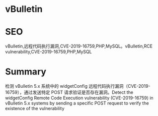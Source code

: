 # vBulletin
# SEO
vBulletin,远程代码执行漏洞,CVE-2019-16759,PHP,MySQL。vBulletin,RCE vulnerability,CVE-2019-16759,PHP,MySQL
# Summary
检测 vBulletin 5.x 系统中的 widgetConfig 远程代码执行漏洞（CVE-2019-16759），通过发送特定 POST 请求验证是否存在漏洞。Detect the widgetConfig Remote Code Execution vulnerability (CVE-2019-16759) in vBulletin 5.x systems by sending a specific POST request to verify the existence of the vulnerability
